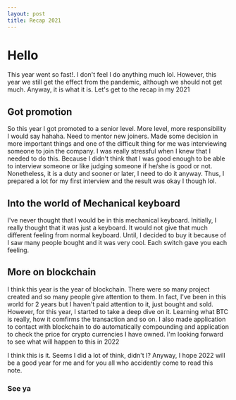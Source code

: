 ```yaml
---
layout: post
title: Recap 2021
---
```


# Hello

This year went so fast!. I don't feel I do anything much lol. However, this year we still get the effect from the pandemic, although we should not get much. Anyway, it is what it is. Let's get to the recap in my 2021

## Got promotion

So this year I got promoted to a senior level. More level, more responsibility I would say hahaha. Need to mentor new joiners. Made some decision in more important things and one of the difficult thing for me was interviewing someone to join the company. I was really stressful when I knew that I needed to do this. Because I didn't think that I was good enough to be able to interview someone or like judging someone if he/she is good or not. Nonetheless, it is a duty and sooner or later, I need to do it anyway. Thus, I prepared a lot for my first interview and the result was okay I though lol.

## Into the world of Mechanical keyboard

I've never thought that I would be in this mechanical keyboard. Initially, I really thought that it was just a keyboard. It would not give that much different feeling from normal keyboard. Until, I decided to buy it because of I saw many people bought and it was very cool. Each switch gave you each feeling.


## More on blockchain

I think this year is the year of blockchain. There were so many project created and so many people give attention to them. In fact, I've been in this world for 2 years but I haven't paid attention to it, just bought and sold. However, for this year, I started to take a deep dive on it. Learning what BTC is really, how it comfirms the transaction and so on. I also made application to contact with blockchain to do automatically compounding and application to check the price for crypto currencies I have owned. I'm looking forward to see what will happen to this in 2022

I think this is it. Seems I did a lot of think, didn't I? Anyway, I hope 2022 will be a good year for me and for you all who accidently come to read this note. 

### See ya